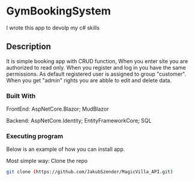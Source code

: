 # GymBookingSystem

I wrote this app to devolp my c# skills

## Description

It is simple booking app with CRUD function, When you enter site you are authorized to read only. When you register and log in you have the same permissions.
As default registered user is assigned to group "customer". When you get "admin" rights you are abble to edit and delete data.

### Built With

FrontEnd:
AspNetCore.Blazor;
MudBlazor

Backend:
AspNetCore.Identity;
EntityFrameworkCore;
SQL


### Executing program

Below is an example of how you can install app. 

Most simple way:
Clone the repo
   ```sh
   git clone (https://github.com/JakubSzender/MagicVilla_API.git)
   ```



